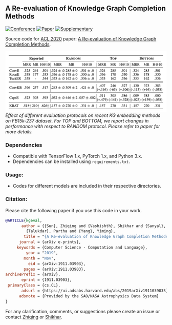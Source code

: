## A Re-evaluation of Knowledge Graph Completion Methods

[![Conference](http://img.shields.io/badge/ACL-2020-4b44ce.svg)](https://acl2020.org/)
[![Paper](http://img.shields.io/badge/paper-arxiv.1911.03903-B31B1B.svg)](https://arxiv.org/abs/1911.03903)
[![Supplementary](http://img.shields.io/badge/supplementary-pdf-green.svg)](https://shikhar-vashishth.github.io/assets/pdf/kg_reeval_supp.pdf)

Source code for [ACL 2020](http://acl2020.org) paper: [A Re-evaluation of Knowledge Graph Completion Methods](https://arxiv.org/abs/1911.03903). 

![](./images/overview.png)*Effect of different evaluation protocols on recent KG embedding methods on FB15k-237 dataset. For
TOP and BOTTOM, we report changes in performance with respect to RANDOM protocol. Please refer to paper for more details.* 


### Dependencies

- Compatible with TensorFlow 1.x, PyTorch 1.x, and Python 3.x.
- Dependencies can be installed using `requirements.txt`.

### Usage:

* Codes for different models are included in their respective directories.


### Citation:
Please cite the following paper if you use this code in your work.

```bibtex
@ARTICLE{kgeval,
       author = {{Sun}, Zhiqing and {Vashishth}, Shikhar and {Sanyal}, Soumya and
         {Talukdar}, Partha and {Yang}, Yiming},
        title = "{A Re-evaluation of Knowledge Graph Completion Methods}",
      journal = {arXiv e-prints},
     keywords = {Computer Science - Computation and Language},
         year = "2019",
        month = "Nov",
          eid = {arXiv:1911.03903},
        pages = {arXiv:1911.03903},
archivePrefix = {arXiv},
       eprint = {1911.03903},
 primaryClass = {cs.CL},
       adsurl = {https://ui.adsabs.harvard.edu/abs/2019arXiv191103903S},
      adsnote = {Provided by the SAO/NASA Astrophysics Data System}
}
```

For any clarification, comments, or suggestions please create an issue or contact [Zhiqing](https://www.cs.cmu.edu/~zhiqings/) or [Shikhar](http://shikhar-vashishth.github.io).
